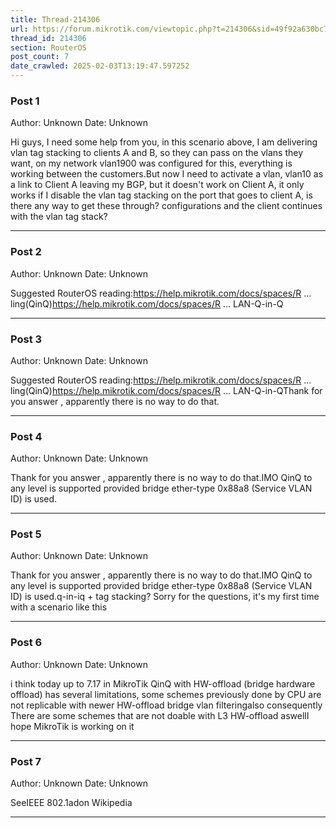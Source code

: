 ```yaml
---
title: Thread-214306
url: https://forum.mikrotik.com/viewtopic.php?t=214306&sid=49f92a630bc7970d8ca50523be880e8f
thread_id: 214306
section: RouterOS
post_count: 7
date_crawled: 2025-02-03T13:19:47.597252
---
```


### Post 1
Author: Unknown
Date: Unknown

Hi guys, I need some help from you, in this scenario above, I am delivering vlan tag stacking to clients A and B, so they can pass on the vlans they want, on my network vlan1900 was configured for this, everything is working between the customers.But now I need to activate a vlan, vlan10 as a link to Client A leaving my BGP, but it doesn't work on Client A, it only works if I disable the vlan tag stacking on the port that goes to client A, is there any way to get these through? configurations and the client continues with the vlan tag stack?

---
### Post 2
Author: Unknown
Date: Unknown

Suggested RouterOS reading:https://help.mikrotik.com/docs/spaces/R ... ling(QinQ)https://help.mikrotik.com/docs/spaces/R ... LAN-Q-in-Q

---
### Post 3
Author: Unknown
Date: Unknown

Suggested RouterOS reading:https://help.mikrotik.com/docs/spaces/R ... ling(QinQ)https://help.mikrotik.com/docs/spaces/R ... LAN-Q-in-QThank for you answer , apparently there is no way to do that.

---
### Post 4
Author: Unknown
Date: Unknown

Thank for you answer , apparently there is no way to do that.IMO QinQ to any level is supported provided bridge ether-type 0x88a8 (Service VLAN ID) is used.

---
### Post 5
Author: Unknown
Date: Unknown

Thank for you answer , apparently there is no way to do that.IMO QinQ to any level is supported provided bridge ether-type 0x88a8 (Service VLAN ID) is used.q-in-iq + tag stacking? Sorry for the questions, it's my first time with a scenario like this

---
### Post 6
Author: Unknown
Date: Unknown

i think today up to 7.17 in MikroTik QinQ with HW-offload (bridge hardware offload) has several limitations, some schemes previously done by CPU are not replicable with newer HW-offload bridge vlan filteringalso consequently There are some schemes that are not doable with L3 HW-offload aswellI hope MikroTik is working on it

---
### Post 7
Author: Unknown
Date: Unknown

SeeIEEE 802.1adon Wikipedia

---
